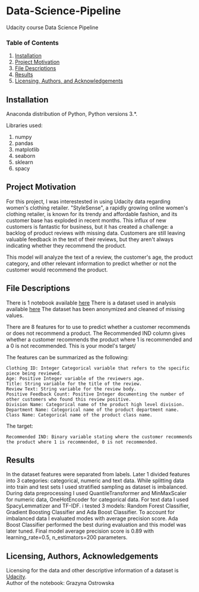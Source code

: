# Data-Science-Pipeline
Udacity course Data Science Pipeline

### Table of Contents
1. [Installation](#installation)
2. [Project Motivation](#motivation)
3. [File Descriptions](#files)
4. [Results](#results)
5. [Licensing, Authors, and Acknowledgements](#licensing)

## Installation <a name="installation">
 
Anaconda distribution of Python, Python versions 3.*.

Libraries used:
1. numpy
2. pandas
3. matplotlib
4. seaborn
5. sklearn
6. spacy

## Project Motivation <a name="motivation"></a>
For this project, I was interestested in using Udacity data regarding women's clothing retailer.
"StyleSense", a rapidly growing online women's clothing retailer, is known for its trendy and affordable fashion, and its customer base has exploded in recent months. 
This influx of new customers is fantastic for business, but it has created a challenge: a backlog of product reviews with missing data. 
Customers are still leaving valuable feedback in the text of their reviews, but they aren't always indicating whether they recommend the product.

This model will analyze the text of a review, the customer's age, the product category, and other relevant information to predict whether or not the customer would recommend the product.

## File Descriptions <a name="files"></a>
There is 1 notebook available [here](https://github.com/gostrowska/Data-Science-Pipeline/blob/main/starter.ipynb)
There is a dataset used in analysis available [here](https://github.com/gostrowska/Data-Science-Pipeline/tree/main/data)
The dataset has been anonymized and cleaned of missing values.

There are 8 features for to use to predict whether a customer recommends or does not recommend a product. The Recommended IND column gives whether a customer recommends the product where 1 is recommended and a 0 is not recommended. This is your model's target/

The features can be summarized as the following:

    Clothing ID: Integer Categorical variable that refers to the specific piece being reviewed.
    Age: Positive Integer variable of the reviewers age.
    Title: String variable for the title of the review.
    Review Text: String variable for the review body.
    Positive Feedback Count: Positive Integer documenting the number of other customers who found this review positive.
    Division Name: Categorical name of the product high level division.
    Department Name: Categorical name of the product department name.
    Class Name: Categorical name of the product class name.

The target:

    Recommended IND: Binary variable stating where the customer recommends the product where 1 is recommended, 0 is not recommended.
## Results <a name="results"></a>
In the dataset features were separated from labels. Later 1 divided features into 3 categories: categorical, numeric and text data. While splitting data into train and test sets I used stratified sampling as dataset is imbalanced.
During data preprocessing I used QuantileTransformer and MinMaxScaler for numeric data, OneHotEncoder for categorical data. For text data I used SpacyLemmatizer and TF-IDF. i tested 3 models: Random Forest Classifier, Gradient Boosting Classifier and Ada Boost Classifier. To account for imbalanced data I evaluated modes with average precision score. Ada Boost Classifier performed the best during evaluation and this model was later tuned. Final model average precision score is 0.89 with learning_rate=0.5, n_estimators=200 parameters.

## Licensing, Authors, Acknowledgements <a name="licensing"></a>
Licensing for the data and other descriptive information of a dataset is [Udacity]([https://learn.udacity.com]).<br />
Author of the notebook: Grazyna Ostrowska
